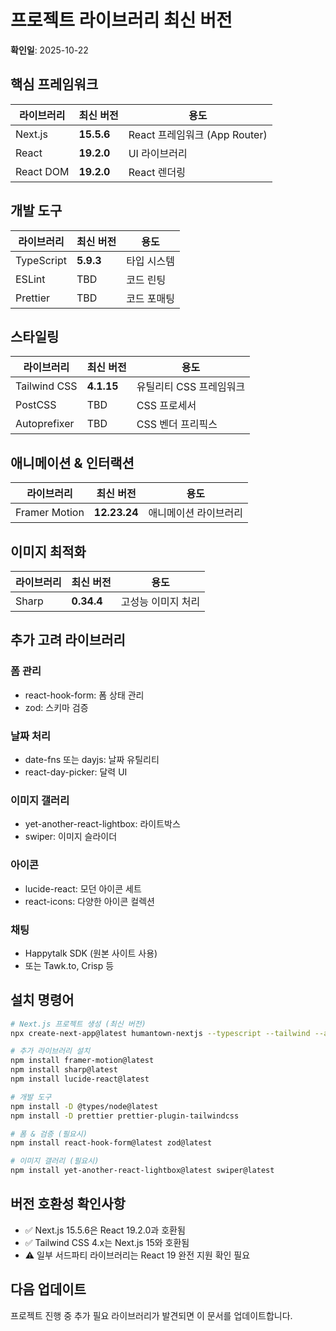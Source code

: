 # 프로젝트 라이브러리 최신 버전

**확인일**: 2025-10-22

## 핵심 프레임워크

| 라이브러리 | 최신 버전 | 용도 |
|-----------|----------|------|
| Next.js | **15.5.6** | React 프레임워크 (App Router) |
| React | **19.2.0** | UI 라이브러리 |
| React DOM | **19.2.0** | React 렌더링 |

## 개발 도구

| 라이브러리 | 최신 버전 | 용도 |
|-----------|----------|------|
| TypeScript | **5.9.3** | 타입 시스템 |
| ESLint | TBD | 코드 린팅 |
| Prettier | TBD | 코드 포매팅 |

## 스타일링

| 라이브러리 | 최신 버전 | 용도 |
|-----------|----------|------|
| Tailwind CSS | **4.1.15** | 유틸리티 CSS 프레임워크 |
| PostCSS | TBD | CSS 프로세서 |
| Autoprefixer | TBD | CSS 벤더 프리픽스 |

## 애니메이션 & 인터랙션

| 라이브러리 | 최신 버전 | 용도 |
|-----------|----------|------|
| Framer Motion | **12.23.24** | 애니메이션 라이브러리 |

## 이미지 최적화

| 라이브러리 | 최신 버전 | 용도 |
|-----------|----------|------|
| Sharp | **0.34.4** | 고성능 이미지 처리 |

## 추가 고려 라이브러리

### 폼 관리
- react-hook-form: 폼 상태 관리
- zod: 스키마 검증

### 날짜 처리
- date-fns 또는 dayjs: 날짜 유틸리티
- react-day-picker: 달력 UI

### 이미지 갤러리
- yet-another-react-lightbox: 라이트박스
- swiper: 이미지 슬라이더

### 아이콘
- lucide-react: 모던 아이콘 세트
- react-icons: 다양한 아이콘 컬렉션

### 채팅
- Happytalk SDK (원본 사이트 사용)
- 또는 Tawk.to, Crisp 등

## 설치 명령어

```bash
# Next.js 프로젝트 생성 (최신 버전)
npx create-next-app@latest humantown-nextjs --typescript --tailwind --app --eslint

# 추가 라이브러리 설치
npm install framer-motion@latest
npm install sharp@latest
npm install lucide-react@latest

# 개발 도구
npm install -D @types/node@latest
npm install -D prettier prettier-plugin-tailwindcss

# 폼 & 검증 (필요시)
npm install react-hook-form@latest zod@latest

# 이미지 갤러리 (필요시)
npm install yet-another-react-lightbox@latest swiper@latest
```

## 버전 호환성 확인사항

- ✅ Next.js 15.5.6은 React 19.2.0과 호환됨
- ✅ Tailwind CSS 4.x는 Next.js 15와 호환됨
- ⚠️ 일부 서드파티 라이브러리는 React 19 완전 지원 확인 필요

## 다음 업데이트

프로젝트 진행 중 추가 필요 라이브러리가 발견되면 이 문서를 업데이트합니다.
